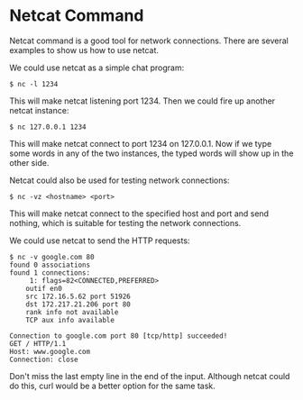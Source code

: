 # Netcat Command

Netcat command is a good tool for network connections. There are several examples to show us how to use netcat.

We could use netcat as a simple chat program:

```console
$ nc -l 1234
```

This will make netcat listening port 1234. Then we could fire up another netcat instance:

```console
$ nc 127.0.0.1 1234
```

This will make netcat connect to port 1234 on 127.0.0.1. Now if we type some words in any of the two instances, the typed words will show up in the other side.

Netcat could also be used for testing network connections:

```console
$ nc -vz <hostname> <port>
```

This will make netcat connect to the specified host and port and send nothing, which is suitable for testing the network connections.

We could use netcat to send the HTTP requests:

```console
$ nc -v google.com 80
found 0 associations
found 1 connections:
     1:	flags=82<CONNECTED,PREFERRED>
	outif en0
	src 172.16.5.62 port 51926
	dst 172.217.21.206 port 80
	rank info not available
	TCP aux info available

Connection to google.com port 80 [tcp/http] succeeded!
GET / HTTP/1.1
Host: www.google.com
Connection: close

```

Don't miss the last empty line in the end of the input. Although netcat could do this, curl would be a better option for the same task.
